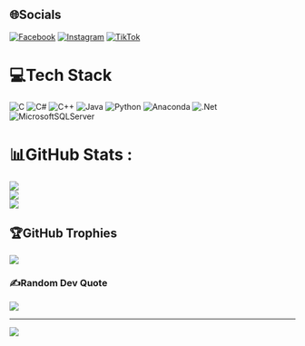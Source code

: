
## 🌐Socials
[![Facebook](https://img.shields.io/badge/Facebook-%231877F2.svg?logo=Facebook&logoColor=white)](https://facebook.com/nqk.t2506/) [![Instagram](https://img.shields.io/badge/Instagram-%23E4405F.svg?logo=Instagram&logoColor=white)](https://instagram.com/_wiz.kt256) [![TikTok](https://img.shields.io/badge/TikTok-%23000000.svg?logo=TikTok&logoColor=white)](https://tiktok.com/@_nqk.t) 

# 💻Tech Stack
![C](https://img.shields.io/badge/c-%2300599C.svg?style=flat-square&logo=c&logoColor=white) ![C#](https://img.shields.io/badge/c%23-%23239120.svg?style=flat-square&logo=c-sharp&logoColor=white) ![C++](https://img.shields.io/badge/c++-%2300599C.svg?style=flat-square&logo=c%2B%2B&logoColor=white) ![Java](https://img.shields.io/badge/java-%23ED8B00.svg?style=flat-square&logo=java&logoColor=white) ![Python](https://img.shields.io/badge/python-3670A0?style=flat-square&logo=python&logoColor=ffdd54) ![Anaconda](https://img.shields.io/badge/Anaconda-%2344A833.svg?style=flat-square&logo=anaconda&logoColor=white) ![.Net](https://img.shields.io/badge/.NET-5C2D91?style=flat-square&logo=.net&logoColor=white) ![MicrosoftSQLServer](https://img.shields.io/badge/Microsoft%20SQL%20Sever-CC2927?style=flat-square&logo=microsoft%20sql%20server&logoColor=white)
# 📊GitHub Stats :
![](https://github-readme-stats.vercel.app/api?username=nqkt256&theme=react&hide_border=false&include_all_commits=false&count_private=false)<br/>
![](https://github-readme-streak-stats.herokuapp.com/?user=nqkt256&theme=react&hide_border=false)<br/>
![](https://github-readme-stats.vercel.app/api/top-langs/?username=nqkt256&theme=react&hide_border=false&include_all_commits=false&count_private=false&layout=compact)

## 🏆GitHub Trophies
![](https://github-trophies.vercel.app/?username=nqkt256&theme=tokyonight&no-frame=false&no-bg=false&margin-w=4)

### ✍️Random Dev Quote
![](https://quotes-github-readme.vercel.app/api?type=horizontal&theme=tokyonight)


---
[![](https://visitcount.itsvg.in/api?id=nqkt256&icon=0&color=12)](https://visitcount.itsvg.in)
